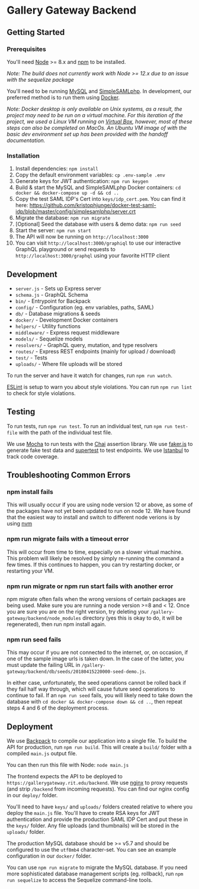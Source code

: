 # Gallery Gateway Backend

## Getting Started

### Prerequisites

You'll need [Node](https://nodejs.org/en/download/) >= 8.x and [npm](https://docs.npmjs.com/cli/npm) to be installed. 

*Note: The build does not currently work with Node >= 12.x due to an issue with the sequelize package*

You'll need to be running [MySQL](https://www.mysql.com/downloads/) and [SimpleSAMLphp](https://simplesamlphp.org/). In development, our preferred method is to run them using [Docker](https://docs.docker.com/install/).

*Note: Docker desktop is only available on Unix systems, as a result, the project may need to be run on a virtual machine. For this iteration of the project, we used a Linux VM running on [Virtual Box](https://www.virtualbox.org/), however, most of these steps can also be completed on MacOs. An Ubuntu VM image of with the basic dev environment set up has been provided with the handoff documentation.*

### Installation

1. Install dependencies: `npm install`
2. Copy the default environment variables: `cp .env-sample .env`
3. Generate keys for JWT authentication: `npm run keygen`
4. Build & start the MySQL and SimpleSAMLphp Docker containers: `cd docker && docker-compose up -d && cd ..`
5. Copy the test SAML IDP's Cert into `keys/idp_cert.pem`. You can find it here: https://github.com/kristophjunge/docker-test-saml-idp/blob/master/config/simplesamlphp/server.crt
6. Migrate the database: `npm run migrate`
7. [Optional] Seed the database with users & demo data: `npm run seed`
8. Start the server: `npm run start`
9. The API will now be running on `http://localhost:3000`
10. You can visit `http://localhost:3000/graphiql` to use our interactive GraphQL playground or send requests to `http://localhost:3000/graphql` using your favorite HTTP client

## Development

- `server.js` - Sets up Express server
- `schema.js` - GraphQL Schema
- `bin/` - Entrypoint for Backpack
- `config/` - Configuration (eg. env variables, paths, SAML)
- `db/` - Database migrations & seeds
- `docker/` - Development Docker containers
- `helpers/` - Utility functions
- `middleware/` - Express request middleware
- `models/` - Sequelize models
- `resolvers/` - GraphQL query, mutation, and type resolvers
- `routes/` - Express REST endpoints (mainly for upload / download)
- `test/` - Tests
- `uploads/` - Where file uploads will be stored

To run the server and have it watch for changes, run `npm run watch`.

[ESLint](https://eslint.org/) is setup to warn you about style violations. You can run `npm run lint` to check for style violations.

## Testing

To run tests, run `npm run test`. To run an individual test, run `npm run test-file` with the path of the individual test file.

We use [Mocha](https://mochajs.org/) to run tests with the [Chai](http://www.chaijs.com/) assertion library. We use [faker.js](https://github.com/marak/Faker.js/) to generate fake test data and [supertest](https://github.com/visionmedia/supertest) to test endpoints. We use [Istanbul](https://istanbul.js.org/) to track code coverage.

## Troubleshooting Common Errors
### npm install fails
This will usually occur if you are using node version 12 or above, as some of the packages have not yet been updated to run on node 12. We have found that the easiest way to install and switch to different node verions is by using [nvm](https://github.com/nvm-sh/nvm/blob/master/README.md)

### npm run migrate fails with a timeout error
This will occur from time to time, especially on a slower virtual machine. This problem will likely be resolved by simply re-running the command a few times. If this continues to happen, you can try restarting docker, or restarting your VM.

### npm run migrate or npm run start fails with another error
npm migrate often fails when the wrong versions of certain packages are being used. Make sure you are running a node version >=8 and < 12. Once you are sure you are on the right version, try deleting your `/gallery-gateway/backend/node_modules` directory (yes this is okay to do, it will be regenerated), then run npm install again.

### npm run seed fails
This may occur if you are not connected to the internet, or, on occasion, if one of the sample image urls is taken down. In the case of the latter, you must update the failing URL in `/gallery-gateway/backend/db/seeds/20180415220000-seed-demo.js`.

In either case, unfortunately, the seed operations cannot be rolled back if they fail half way through, which will cause future seed operations to continue to fail. If an `npm run seed` fails, you will likely need to take down the database with 
`cd docker && docker-compose down && cd ..`, then repeat steps 4 and 6 of the deployment process.

## Deployment

We use [Backpack](https://github.com/jaredpalmer/backpack) to compile our application into a single file. To build the API for production, run `npm run build`. This will create a `build/` folder with a compiled `main.js` output file.

You can then run this file with Node: `node main.js`

The frontend expects the API to be deployed to `https://gallerygateway.rit.edu/backend`. We use [nginx](https://nginx.org/en/) to proxy requests (and strip `/backend` from incoming requests). You can find our nginx config in our `deploy/` folder.

You'll need to have `keys/` and `uploads/` folders created relative to where you deploy the `main.js` file. You'll have to create RSA keys for JWT authentication and provide the production SAML IDP Cert and put these in the `keys/` folder. Any file uploads (and thumbnails) will be stored in the `uploads/` folder.

The production MySQL database should be >= v5.7 and should be configured to use the `utf8mb4` character-set. You can see an example configuration in our `docker/` folder.

You can use `npm run migrate` to migrate the MySQL database. If you need more sophisticated database management scripts (eg. rollback), run `npm run sequelize` to access the Sequelize command-line tools.

